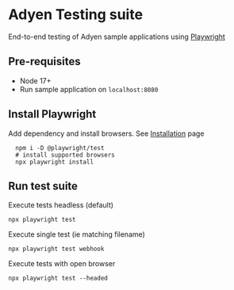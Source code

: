 # Adyen Testing suite

End-to-end testing of Adyen sample applications using [Playwright](https://playwright.dev/)

## Pre-requisites

* Node 17+
* Run sample application on `localhost:8080`

## Install Playwright

Add dependency and install browsers. See [Installation](https://playwright.dev/docs/intro) page
```
  npm i -D @playwright/test
  # install supported browsers
  npx playwright install
```

## Run test suite

Execute tests headless (default)

```
npx playwright test
```

Execute single test (ie matching filename)

```
npx playwright test webhook 
```

Execute tests with open browser 

```
npx playwright test --headed 
```

